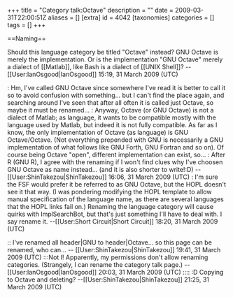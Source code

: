 +++
title = "Category talk:Octave"
description = ""
date = 2009-03-31T22:00:51Z
aliases = []
[extra]
id = 4042
[taxonomies]
categories = []
tags = []
+++

==Naming==

Should this language category be titled "Octave" instead?  GNU Octave is merely the implementation. Or is the implementation "GNU Octave" merely a dialect of [[Matlab]], like Bash is a dialect of [[UNIX Shell]]? --[[User:IanOsgood|IanOsgood]] 15:19, 31 March 2009 (UTC)

: Hm, I've called GNU Octave since somewhere I've read it is better to call it so to avoid confusion with something... but I can't find the place again, and searching around I've seen that after all often it is called just Octave, so maybe it must be renamed...
: Anyway, Octave (or GNU Octave) is not a dialect of Matlab; as language, it wants to be compatible mostly with the language used by Matlab, but indeed it is not fully compatible. As far as I know, the only implementation of Octave (as language) is GNU Octave/Octave. (Not everything prepended with GNU is necessarily a GNU implementation of what follows like GNU Forth, GNU Fortran and so on). Of course being Octave "open", different implementation can exist, so...
: After R (GNU R), I agree with the renaming if I won't find clues why I've choosen GNU Octave as name instead... (and it is also shorter to write!:D) --[[User:ShinTakezou|ShinTakezou]] 16:06, 31 March 2009 (UTC)
: I'm sure the FSF would prefer it be referred to as GNU Octave, but the HOPL doesn't see it that way. (I was pondering modifying the HOPL template to allow manual specification of the language name, as there are several languages that the HOPL links fail on.)  Renaming the language category will cause quirks with ImplSearchBot, but that's just something I'll have to deal with. I say rename it. --[[User:Short Circuit|Short Circuit]] 18:20, 31 March 2009 (UTC)

:: I've renamed all header|GNU to header|Octave... so this page can be renamed, who can... -- [[User:ShinTakezou|ShinTakezou]] 19:41, 31 March 2009 (UTC)
:::Not I! Apparently, my permissions don't allow renaming categories. (Strangely, I can rename the category talk page.) --[[User:IanOsgood|IanOsgood]] 20:03, 31 March 2009 (UTC)
:::: :D Copying to Octave and deleting? --[[User:ShinTakezou|ShinTakezou]] 21:25, 31 March 2009 (UTC)
